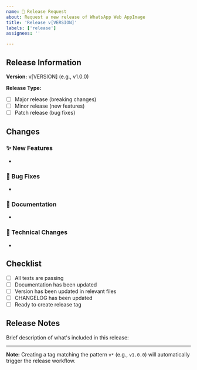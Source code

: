 ```yaml
---
name: 🚀 Release Request
about: Request a new release of WhatsApp Web AppImage
title: 'Release v[VERSION]'
labels: ['release']
assignees: ''

---
```


## Release Information

**Version:** v[VERSION] (e.g., v1.0.0)

**Release Type:**
- [ ] Major release (breaking changes)
- [ ] Minor release (new features)
- [ ] Patch release (bug fixes)

## Changes

### ✨ New Features
- 

### 🐛 Bug Fixes
- 

### 📝 Documentation
- 

### 🔧 Technical Changes
- 

## Checklist

- [ ] All tests are passing
- [ ] Documentation has been updated
- [ ] Version has been updated in relevant files
- [ ] CHANGELOG has been updated
- [ ] Ready to create release tag

## Release Notes

Brief description of what's included in this release:

---

**Note:** Creating a tag matching the pattern `v*` (e.g., `v1.0.0`) will automatically trigger the release workflow.
